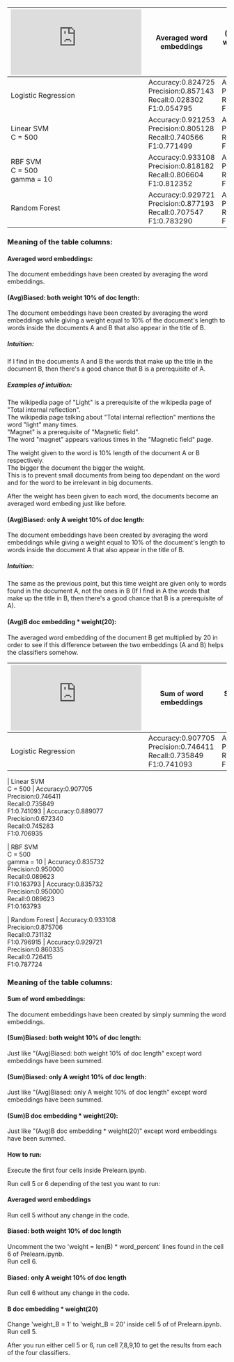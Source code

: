 |  ![Fasttext](https://fasttext.cc/docs/en/pretrained-vectors.html)  | Averaged word embeddings        | (Avg)Biased: both weight 10% of doc length  | (Avg)Biased: only A weight 10% of doc length | (Avg)B doc embedding * weight(20) 
| ------------- |-------------| -----------------| ----|---- | 
| Logistic Regression  |Accuracy:0.824725 <br> Precision:0.857143 <br> Recall:0.028302 <br> F1:0.054795| Accuracy:0.890771 <br> Precision:0.832000 <br> Recall:0.490566 <br> F1:0.617211 | Accuracy:0.825572 <br> Precision:0.750000 <br> Recall:0.042453 <br> F1:0.080357 | Accuracy:0.902625 <br> Precision:0.801242 <br> Recall:0.608491 <br> F1:0.691689 
| Linear SVM <br> C = 500     | Accuracy:0.921253 <br> Precision:0.805128 <br> Recall:0.740566 <br> F1:0.771499| Accuracy:0.898391 <br> Precision:0.693277 <br> Recall:0.778302 <br> F1:0.733333 |Accuracy:0.912786 <br> Precision:0.755869 <br> Recall:0.759434 <br> F1:0.757647 | Accuracy:0.909399 <br> Precision:0.737557 <br> Recall:0.768868 <br> F1:0.752887 
| RBF SVM <br> C = 500 <br> gamma = 10  |  Accuracy:0.933108 <br> Precision:0.818182 <br> Recall:0.806604 <br> F1:0.812352| Accuracy:0.899238 <br> Precision:0.746032 <br> Recall:0.665094 <br> F1:0.703242 | Accuracy:0.902625 <br> Precision:0.746193 <br> Recall:0.693396 <br> F1:0.718826 | Accuracy:0.919560 <br> Precision:0.800000 <br> Recall:0.735849 <br> F1:0.766585 
| Random Forest |  Accuracy:0.929721 <br> Precision:0.877193 <br> Recall:0.707547 <br> F1:0.783290| Accuracy:0.922947 <br> Precision:0.823529 <br> Recall:0.726415 <br> F1:0.771930 | Accuracy:0.928874 <br> Precision:0.844086 <br> Recall:0.740566 <br> F1:0.788945 | Accuracy:0.935648 <br> Precision:0.909639 <br> Recall:0.712264 <br> F1:0.798942 


### Meaning of the table columns:

#### Averaged word embeddings:
The document embeddings have been created by averaging the word embeddings.

#### (Avg)Biased: both weight 10% of doc length:
The document embeddings have been created by averaging the word embeddings while giving a weight equal to 10% of the document's length to words inside the documents A and B that also appear in the title of B.

##### Intuition:
If I find in the documents A and B the words that make up the title in the document B, then there's a good chance that B is a prerequisite of A.  

##### Examples of intuition:  
The wikipedia page of "Light" is a prerequisite of the wikipedia page of "Total internal reflection".  
The wikipedia page talking about "Total internal reflection" mentions the word "light" many times.  
"Magnet" is a prerequisite of "Magnetic field".   
The word "magnet" appears various times in the "Magnetic field" page.  

The weight given to the word is 10% length of the document A or B respectively.  
The bigger the document the bigger the weight.  
This is to prevent small documents from being too dependant on the word and for the word to be irrelevant in big documents.  

After the weight has been given to each word, the documents become an averaged word embeding just like before.


#### (Avg)Biased: only A weight 10% of doc length:
The document embeddings have been created by averaging the word embeddings while giving a weight equal to 10% of the document's length to words inside the document A  that also appear in the title of B.

##### Intuition:
The same as the previous point, but this time weight are given only to words found in the document A, not the ones in B
(If I find in A the words that make up the title in B, then there's a good chance that B is a prerequisite of A).  

#### (Avg)B doc embedding * weight(20):
The averaged word embedding of the document B get multiplied by 20 in order to see if this difference between the two embeddings (A and B) helps the classifiers somehow.

|  ![Fasttext](https://fasttext.cc/docs/en/pretrained-vectors.html)  | Sum of word embeddings | Sum by word term frequency
| ------------- |-------------| -------------| 
| Logistic Regression  | Accuracy:0.907705 <br> Precision:0.746411 <br> Recall:0.735849 <br> F1:0.741093 | Accuracy:0.846715 <br> Precision:0.846715 <br> Recall:0.846715 <br> F1:0.846715

| Linear SVM <br> C = 500     | Accuracy:0.907705 <br> Precision:0.746411 <br> Recall:0.735849 <br> F1:0.741093 | Accuracy:0.889077 <br> Precision:0.672340 <br> Recall:0.745283 <br> F1:0.706935

| RBF SVM <br> C = 500 <br> gamma = 10 | Accuracy:0.835732 <br> Precision:0.950000 <br> Recall:0.089623 <br> F1:0.163793 | Accuracy:0.835732 <br> Precision:0.950000 <br> Recall:0.089623 <br> F1:0.163793

| Random Forest | Accuracy:0.933108 <br> Precision:0.875706 <br> Recall:0.731132 <br> F1:0.796915 | Accuracy:0.929721 <br> Precision:0.860335 <br> Recall:0.726415 <br> F1:0.787724

### Meaning of the table columns:

#### Sum of word embeddings:
The document embeddings have been created by simply summing the word embeddings.

#### (Sum)Biased: both weight 10% of doc length:
Just like "(Avg)Biased: both weight 10% of doc length" except word embeddings have been summed.

#### (Sum)Biased: only A weight 10% of doc length:
Just like "(Avg)Biased: only A weight 10% of doc length" except word embeddings have been summed.

#### (Sum)B doc embedding * weight(20):
Just like "(Avg)B doc embedding * weight(20)" except word embeddings have been summed.



#### How to run:
Execute the first four cells inside Prelearn.ipynb.

Run cell 5 or 6 depending of the test you want to run:  
#### Averaged word embeddings  
Run cell 5 without any change in the code.  
#### Biased: both weight 10% of doc length  
Uncomment the two 'weight = len(B) * word_percent' lines found in the cell 6 of Prelearn.ipynb.  
Run cell 6.  
#### Biased: only A weight 10% of doc length
Run cell 6 without any change in the code.  
#### B doc embedding * weight(20)
Change 'weight_B = 1' to 'weight_B = 20' inside cell 5 of of Prelearn.ipynb.  
Run cell 5.

After you run either cell 5 or 6, run cell 7,8,9,10 to get the results from each of the four classifiers.



